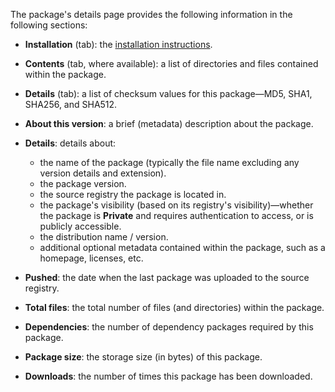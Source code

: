 The package's details page provides the following information in the following sections:

- **Installation** (tab): the [installation instructions](#access-a-packages-details-installing-a-package).
- **Contents** (tab, where available): a list of directories and files contained within the package.
- **Details** (tab): a list of checksum values for this package—MD5, SHA1, SHA256, and SHA512.
- **About this version**: a brief (metadata) description about the package.
- **Details**: details about:

    * the name of the package (typically the file name excluding any version details and extension).
    * the package version.
    * the source registry the package is located in.
    * the package's visibility (based on its registry's visibility)—whether the package is **Private** and requires authentication to access, or is publicly accessible.
    * the distribution name / version.
    * additional optional metadata contained within the package, such as a homepage, licenses, etc.

- **Pushed**: the date when the last package was uploaded to the source registry.
- **Total files**: the total number of files (and directories) within the package.
- **Dependencies**: the number of dependency packages required by this package.
- **Package size**: the storage size (in bytes) of this package.
- **Downloads**: the number of times this package has been downloaded.
